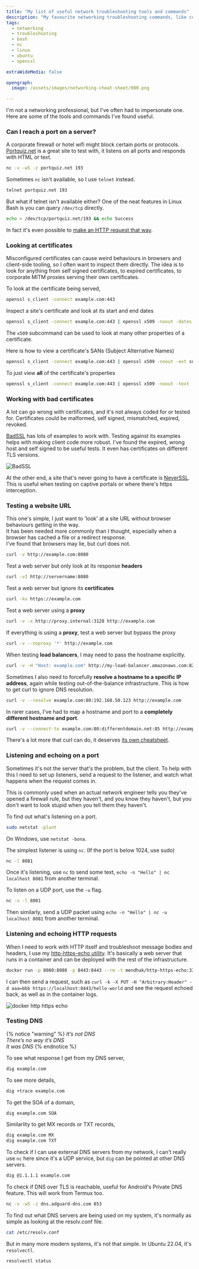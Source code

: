 ```yaml
---
title: "My list of useful network troubleshooting tools and commands"
description: "My favourite networking troubleshooting commands, like curl, nc, dig, openssl, etc."
tags:
  - networking
  - troubleshooting
  - bash
  - nc
  - linux
  - ubuntu
  - openssl

extraWideMedia: false

opengraph:
  image: /assets/images/networking-cheat-sheet/000.png

---
```


I'm not a networking professional, but I've often had to impersonate one. Here are some of the tools and commands I've found useful.  

### Can I reach a port on a server?

A corporate firewall or hotel wifi might block certain ports or protocols. [Portquiz.net](http://portquiz.net/) is a great site to test with, it listens on all ports and responds with HTML or text.  

```bash 
nc -v -w5 -z portquiz.net 193
```

Sometimes `nc` isn't available, so I use `telnet` instead. 

```bash
telnet portquiz.net 193
```

But what if telnet isn't available either? One of the neat features in Linux Bash is you can query `/dev/tcp` directly. 

```bash
echo > /dev/tcp/portquiz.net/193 && echo Success
```

In fact it's even possible to [make an HTTP request that way](https://unix.stackexchange.com/a/83927).

### Looking at certificates

Misconfigured certificates can cause weird behaviours in browsers and client-side tooling, so I often want to inspect them directly. The idea is to look for anything from self signed certificates, to expired certificates, to corporate MITM proxies serving their own certificates.  

To look at the certificate being served, 

```bash
openssl s_client -connect example.com:443
```

Inspect a site's certificate and look at its start and end dates

```bash
openssl s_client -connect example.com:443 | openssl x509 -noout -dates
```

The `x509` subcommand can be used to look at many other properties of a certificate.  

Here is how to view a certificate's SANs (Subject Alternative Names)

```bash
openssl s_client -connect example.com:443 | openssl x509 -noout -ext subjectAltName
```

To just view **all** of the certificate's properties

```bash
openssl s_client -connect example.com:443 | openssl x509 -noout -text
```

### Working with bad certificates

A lot can go wrong with certificates, and it's not always coded for or tested for. Certificates could be malformed, self signed, mismatched, expired, revoked.

[BadSSL](https://badssl.com/) has lots of examples to work with. Testing against its examples helps with making client code more robust. I've found the expired, wrong host and self signed to be useful tests. It even has certificates on different TLS versions.  

![BadSSL](/assets/images/networking-cheat-sheet/001.png)

At the other end, a site that's never going to have a certificate is [NeverSSL](https://neverssl.com). This is useful when testing on captive portals or where there's https interception. 

### Testing a website URL

This one's simple, I just want to 'look' at a site URL without browser behaviours getting in the way.  
It has been needed more commonly than I thought, especially when a browser has cached a file or a redirect response.   
I've found that browsers may lie, but curl does not.  

```bash
curl -v http://example.com:8080
```

Test a web server but only look at its response **headers**

```bash
curl -vI http://servername:8080
```

Test a web server but ignore its **certificates**

```bash
curl -kv https://example.com
```

Test a web server using a **proxy**

```bash
curl -v -x http://proxy.internal:3128 http://example.com
```

If everything is using a **proxy**, test a web server but bypass the proxy

```bash
curl -v --noproxy '*' http://example.com
```

When testing **load balancers**, I may need to pass the hostname explicitly. 

```bash
curl -v -H "Host: example.com" http://my-load-balancer.amazonaws.com:8293
```

Sometimes I also need to forcefully **resolve a hostname to a specific IP address**, again while testing out-of-the-balance infrastructure. This is how to get curl to ignore DNS resolution.  

```bash
curl -v --resolve example.com:80:192.168.50.123 http://example.com
```

In rarer cases, I've had to map a hostname and port to a **completely different hostname and port**. 

```bash
curl -v --connect-to example.com:80:differentdomain.net:85 http://example.com 
```


There's a lot more that curl can do, it deserves [its own cheatsheet](https://quickref.me/curl.html).


### Listening and echoing on a port

Sometimes it's not the server that's the problem, but the client. To help with this I need to set up listeners, send a request to the listener, and watch what happens when the request comes in.  

This is commonly used when an actual network engineer tells you they've opened a firewall rule, but they haven't, and you know they haven't, but you don't want to look stupid when you tell them they haven't.  

To find out what's listening on a port. 

```bash
sudo netstat -plunt
```

On Windows, use `netstat -bona`.  


The simplest listener is using `nc`. (If the port is below 1024, use sudo)

```bash
nc -l 8081
```

Once it's listening, use `nc` to send some text, `echo -n "Hello" | nc localhost 8081` from another terminal.   

To listen on a UDP port, use the `-u` flag.  

```bash
nc -u -l 8081
```

Then similarly, send a UDP packet using `echo -n "Hello" | nc -u localhost 8081` from another terminal.

### Listening and echoing HTTP requests

When I need to work with HTTP itself and troubleshoot message bodies and headers, I use my [http-https-echo utility](https://github.com/mendhak/docker-http-https-echo). It's basically a web server that runs in a container and can be deployed with the rest of the infrastructure.  

```bash
docker run -p 8080:8080 -p 8443:8443 --rm -t mendhak/http-https-echo:33
```

I can then send a request, such as `curl -k -X PUT -H "Arbitrary:Header" -d aaa=bbb https://localhost:8443/hello-world` and see the request echoed back, as well as in the container logs.  

![docker http https echo](/assets/images/docker-http-https-echo/003.png)


### Testing DNS

{% notice "warning" %}
*It’s not DNS  
There’s no way it’s DNS  
It was DNS*
{% endnotice %}

To see what response I get from my DNS server,

```bash
dig example.com
```

To see more details, 

```bash
dig +trace example.com
```

To get the SOA of a domain,

```bash
dig example.com SOA
```

Similarlity to get MX records or TXT records, 

```bash
dig example.com MX
dig example.com TXT
```


To check if I can use external DNS servers from my network, I can't really use `nc` here since it's a UDP service, but `dig` can be pointed at other DNS servers.  

```bash
dig @1.1.1.1 example.com
```

To check if DNS over TLS is reachable, useful for Android's Private DNS feature. This will work from Termux too. 

```bash
nc -v -w5 -z dns.adguard-dns.com 853
```

To find out what DNS servers are being used on my system, it's normally as simple as looking at the resolv.conf file. 

```bash
cat /etc/resolv.conf
```

But in many more modern systems, it's not that simple. In Ubuntu 22.04, it's `resolvectl`. 

```bash
resolvectl status
```

